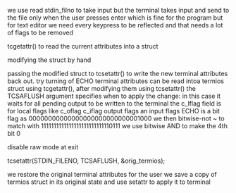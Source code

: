 we use read stdin_filno to take input but the terminal takes input and send to the file only when the user presses enter which is fine for the program but for text editor we need every keypress to be reflected and that needs a lot of flags to be removed

tcgetattr() to read the current attributes into a struct 

modifying the struct by hand

passing the modified struct to tcsetattr() to write the new terminal attributes back out.
try turning of ECHO
terminal attributes can be read intoa termios struct using tcgetattr(), after modifying them using tcsetattr() the TCSAFLUSH argument specifies when to apply the change: in this case it waits for all pending output to be written to the terminal
the c_lflag field is for local flags like c_oflag c_iflag output flags an input flags
ECHO is a bit flag as 00000000000000000000000000001000 we then bitwise-not ~ to match with 
1111111111111111111111111110111 we use bitwise AND to make the 4th bit 0 


disable raw mode at exit

tcsetattr(STDIN_FILENO, TCSAFLUSH, &orig_termios);

we restore the original terminal attributes for the user
we save a copy of termios struct in its original state and use setattr to apply it to terminal
 
